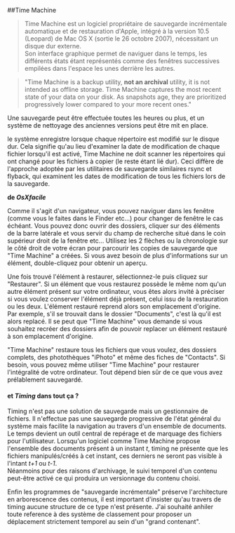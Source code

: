 ##Time Machine

>Time Machine est un logiciel propriétaire de sauvegarde incrémentale automatique et de restauration d'Apple, intégré à la version 10.5 (Leopard) de Mac OS X (sortie le 26 octobre 2007), nécessitant un disque dur externe.  
Son interface graphique permet de naviguer dans le temps, les différents états étant représentés comme des fenêtres successives empilées dans l'espace les unes derrière les autres.


>"Time Machine is a backup utility, **not an archival** utility, it is not intended as offline storage. Time Machine captures the most recent state of your data on your disk. As snapshots age, they are prioritized progressively lower compared to your more recent ones."

Une sauvegarde peut être effectuée toutes les heures ou plus, et un système de nettoyage des anciennes versions peut être mit en place.

le système enregistre lorsque chaque répertoire est modifié sur le disque dur. Cela signifie qu'au lieu d'examiner la date de modification de chaque fichier lorsqu'il est activé, Time Machine ne doit scanner les répertoires qui ont changé pour les fichiers à copier (le reste étant lié dur). Ceci diffère de l'approche adoptée par les utilitaires de sauvegarde similaires rsync et flyback, qui examinent les dates de modification de tous les fichiers lors de la sauvegarde.

**de _OsXfacile_**

Comme il s'agit d'un navigateur, vous pouvez naviguer dans les fenêtre (comme vous le faites dans le Finder etc...) pour changer de fenêtre le cas échéant. Vous pouvez donc ouvrir des dossiers, cliquer sur des éléments de la barre latérale et vous servir du champ de recherche situé dans le coin supérieur droit de la fenêtre etc...
Utilisez les 2 flèches ou la chronologie sur le côté droit de votre écran pour parcourir les copies de sauvegarde que "Time Machine" a créées. Si vous avez besoin de plus d'informations sur un élément, double-cliquez pour obtenir un aperçu.
 
Une fois trouvé l'élément à restaurer, sélectionnez-le puis cliquez sur "Restaurer".
Si un élément que vous restaurez possède le même nom qu'un autre élément présent sur votre ordinateur, vous êtes alors invité à préciser si vous voulez conserver l'élément déjà présent, celui issu de la restauration ou les deux.
L'élément restauré reprend alors son emplacement d'origine. Par exemple, s'il se trouvait dans le dossier "Documents", c'est là qu'il est alors replacé. Il se peut que "Time Machine" vous demande si vous souhaitez recréer des dossiers afin de pouvoir replacer un élément restauré à son emplacement d'origine.
 
"Time Machine" restaure tous les fichiers que vous voulez, des dossiers complets, des photothèques "iPhoto" et même des fiches de "Contacts". Si besoin, vous pouvez même utiliser "Time Machine" pour restaurer l'intégralité de votre ordinateur. Tout dépend bien sûr de ce que vous avez prélablement sauvegardé.



#### et _Timing_ dans tout ça ? 
Timing n'est pas une solution de sauvegarde mais un gestionnaire de fichiers. Il n'effectue pas une sauvegarde progressive de l'état général du système mais facilite la navigation au travers d'un ensemble de documents. Le temps devient un outil central de repérage et de marquage des fichiers pour l'utilisateur. Lorsqu'un logiciel comme Time Machine propose l'ensemble des documents présent à un instant *t*, timing ne présente que les fichiers manipulés/créés à cet instant, ces derniers ne seront pas visible à l'intant *t+1* ou *t-1*.  
Néanmoins pour des raisons d'archivage, le suivi temporel d'un contenu peut-être activé ce qui produira un versionnage du contenu choisi. 

Enfin les programmes de "sauvegarde incrémentale" préserve l'architecture en arborescence des contenus, il est important d'insister qu'au travers de timing aucune structure de ce type n'est présente. J'ai souhaité anhiler toute reference à des système de classement pour proposer un déplacement strictement temporel au sein d'un "grand contenant".


